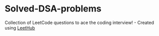 # Solved-DSA-problems
Collection of LeetCode questions to ace the coding interview! - Created using [LeetHub](https://github.com/QasimWani/LeetHub)

